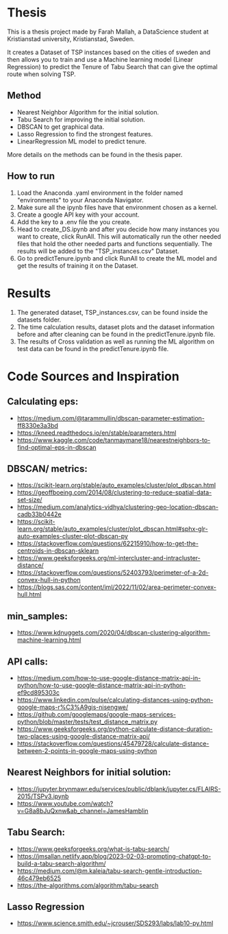 # Thesis

This is a thesis project made by Farah Mallah, a DataScience student at Kristianstad university, Kristianstad, Sweden.

It creates a Dataset of TSP instances based on the cities of sweden and then allows you to train and use a Machine learning model (Linear Regression) to predict the Tenure of Tabu Search that can give the optimal route when solving TSP.

## Method

- Nearest Neighbor Algorithm for the initial solution.
- Tabu Search for improving the initial solution.
- DBSCAN to get graphical data.
- Lasso Regression to find the strongest features.
- LinearRegression ML model to predict tenure.

More details on the methods can be found in the thesis paper.

## How to run

1. Load the Anaconda .yaml environment in the folder named "environments" to your Anaconda Navigator.
2. Make sure all the ipynb files have that environment chosen as a kernel.
3. Create a google API key with your account.
4. Add the key to a .env file the you create.
5. Head to create_DS.ipynb and after you decide how many instances you want to create, click RunAll. This will automatically run the other needed files that hold the other needed parts and functions sequentially. The results will be added to the "TSP_instances.csv" Dataset.
6. Go to predictTenure.ipynb and click RunAll to create the ML model and get the results of training it on the Dataset.

# Results

1. The generated dataset, TSP_instances.csv, can be found inside the datasets folder.
2. The time calculation results, dataset plots and the dataset information before and after cleaning can be found in the predictTenure.ipynb file.
3. The results of Cross validation as well as running the ML algorithm on test data can be found in the predictTenure.ipynb file.

# Code Sources and Inspiration

## Calculating eps:

- https://medium.com/@tarammullin/dbscan-parameter-estimation-ff8330e3a3bd
- https://kneed.readthedocs.io/en/stable/parameters.html
- https://www.kaggle.com/code/tanmaymane18/nearestneighbors-to-find-optimal-eps-in-dbscan

## DBSCAN/ metrics:

- https://scikit-learn.org/stable/auto_examples/cluster/plot_dbscan.html
- https://geoffboeing.com/2014/08/clustering-to-reduce-spatial-data-set-size/
- https://medium.com/analytics-vidhya/clustering-geo-location-dbscan-cadb33b0442e
- https://scikit-learn.org/stable/auto_examples/cluster/plot_dbscan.html#sphx-glr-auto-examples-cluster-plot-dbscan-py
- https://stackoverflow.com/questions/62215910/how-to-get-the-centroids-in-dbscan-sklearn
- https://www.geeksforgeeks.org/ml-intercluster-and-intracluster-distance/
- https://stackoverflow.com/questions/52403793/perimeter-of-a-2d-convex-hull-in-python
- https://blogs.sas.com/content/iml/2022/11/02/area-perimeter-convex-hull.html

## min_samples:

- https://www.kdnuggets.com/2020/04/dbscan-clustering-algorithm-machine-learning.html

## API calls:

- https://medium.com/how-to-use-google-distance-matrix-api-in-python/how-to-use-google-distance-matrix-api-in-python-ef9cd895303c
- https://www.linkedin.com/pulse/calculating-distances-using-python-google-maps-r%C3%A9gis-nisengwe/
- https://github.com/googlemaps/google-maps-services-python/blob/master/tests/test_distance_matrix.py
- https://www.geeksforgeeks.org/python-calculate-distance-duration-two-places-using-google-distance-matrix-api/
- https://stackoverflow.com/questions/45479728/calculate-distance-between-2-points-in-google-maps-using-python

## Nearest Neighbors for initial solution:

- https://jupyter.brynmawr.edu/services/public/dblank/jupyter.cs/FLAIRS-2015/TSPv3.ipynb
- https://www.youtube.com/watch?v=G8a8bJuQxnw&ab_channel=JamesHamblin

## Tabu Search:

- https://www.geeksforgeeks.org/what-is-tabu-search/
- https://jmsallan.netlify.app/blog/2023-02-03-prompting-chatgpt-to-build-a-tabu-search-algorithm/
- https://medium.com/@m.kaleia/tabu-search-gentle-introduction-46c479eb6525
- https://the-algorithms.com/algorithm/tabu-search

## Lasso Regression

- https://www.science.smith.edu/~jcrouser/SDS293/labs/lab10-py.html
